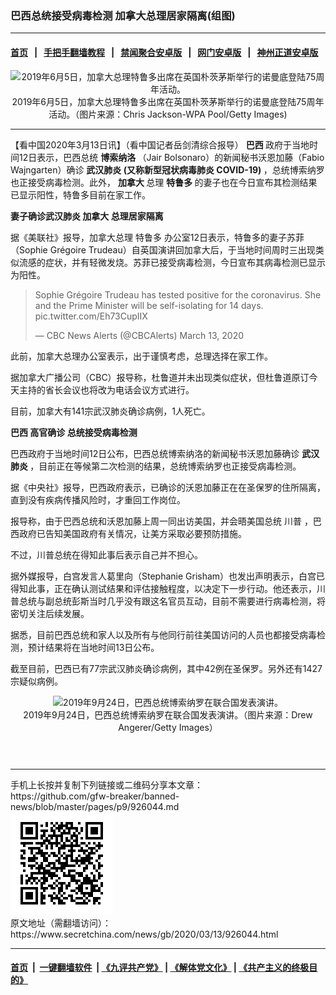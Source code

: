 ### 巴西总统接受病毒检测 加拿大总理居家隔离(组图)
------------------------

#### [首页](https://github.com/gfw-breaker/banned-news/blob/master/README.md) &nbsp;&nbsp;|&nbsp;&nbsp; [手把手翻墙教程](https://github.com/gfw-breaker/guides/wiki) &nbsp;&nbsp;|&nbsp;&nbsp; [禁闻聚合安卓版](https://github.com/gfw-breaker/bn-android) &nbsp;&nbsp;|&nbsp;&nbsp; [网门安卓版](https://github.com/oGate2/oGate) &nbsp;&nbsp;|&nbsp;&nbsp; [神州正道安卓版](https://github.com/SzzdOgate/update) 



<div class="article_right" style="fone-color:#000">
 <p style="text-align:center">
  <img alt="2019年6月5日，加拿大总理特鲁多出席在英国朴茨茅斯举行的诺曼底登陆75周年活动。" src="http://img2.secretchina.com/pic/2019/6-14/p2445662a551587429-ss.jpg" style="height:337px; width:600px"/>
  <br>
   2019年6月5日，加拿大总理特鲁多出席在英国朴茨茅斯举行的诺曼底登陆75周年活动。（图片来源：Chris Jackson-WPA Pool/Getty Images)
   <span id="hideid" name="hideid" style="color:red;display:none;">
    <span href="https://www.secretchina.com">
    </span>
   </span>
  </br>
 </p>
 <div id="txt-mid1-t21-2017">
  

---


  </div>
 </div>
 <p>
  【看中国2020年3月13日讯】（看中国记者岳剑清综合报导）
  <strong>
   巴西
  </strong>
  政府于当地时间12日表示，巴西总统
  <strong>
   博索纳洛
  </strong>
  （Jair Bolsonaro）的新闻秘书沃恩加藤（Fabio Wajngarten）确诊
  <strong>
   <span href="https://www.secretchina.com/news/gb/tag/武汉肺炎" target="_blank">
    武汉肺炎
   </span>
   (又称新型冠状病毒肺炎 COVID-19)
  </strong>
  ，总统博索纳罗也正接受病毒检测。此外，
  <strong>
   加拿大
  </strong>
  总理
  <strong>
   特鲁多
  </strong>
  的妻子也在今日宣布其检测结果已显示阳性，特鲁多目前在家工作。
  <span id="hideid" name="hideid" style="color:red;display:none;">
   <span href="https://www.secretchina.com">
   </span>
  </span>
 </p>
 <p>
  <strong>
   妻子确诊武汉肺炎
   <span href="https://www.secretchina.com/news/gb/tag/加拿大" target="_blank">
    加拿大
   </span>
   总理居家隔离
  </strong>
 </p>
 <p>
  据《美联社》报导，加拿大总理
  <span href="https://www.secretchina.com/news/gb/tag/特鲁多" target="_blank">
   特鲁多
  </span>
  办公室12日表示，特鲁多的妻子苏菲（Sophie Grégoire Trudeau）自英国演讲回加拿大后，于当地时间周时三出现类似流感的症状，并有轻微发烧。苏菲已接受病毒检测，今日宣布其病毒检测已显示为阳性。
 </p>
 <blockquote class="twitter-tweet">
  <p dir="ltr" lang="en">
   Sophie Grégoire Trudeau has tested positive for the coronavirus. She and the Prime Minister will be self-isolating for 14 days.
   <span href="https://t.co/Eh73CupIIX">
    pic.twitter.com/Eh73CupIIX
   </span>
  </p>
  — CBC News Alerts (@CBCAlerts)
  <span href="https://twitter.com/CBCAlerts/status/1238281703334055946?ref_src=twsrc%5Etfw">
   March 13, 2020
  </span>
 </blockquote>
 <p>
  此前，加拿大总理办公室表示，出于谨慎考虑，总理选择在家工作。
 </p>
 <p>
  据加拿大广播公司（CBC）报导称，杜鲁道并未出现类似症状，但杜鲁道原订今天主持的省长会议也将改为电话会议方式进行。
 </p>
 <p>
  目前，加拿大有141宗武汉肺炎确诊病例，1人死亡。
 </p>
 <p>
  <strong>
   <span href="https://www.secretchina.com/news/gb/tag/巴西" target="_blank">
    巴西
   </span>
   高官确诊 总统接受病毒检测
  </strong>
 </p>
 <p>
  巴西政府于当地时间12日公布，巴西总统博索纳洛的新闻秘书沃恩加藤确诊
  <strong>
   武汉肺炎
  </strong>
  ，目前正在等候第二次检测的结果，总统博索纳罗也正接受病毒检测。
 </p>
 <p>
  据《中央社》报导，巴西政府表示，已确诊的沃恩加藤正在在圣保罗的住所隔离，直到没有疾病传播风险时，才重回工作岗位。
 </p>
 <p>
  报导称，由于巴西总统和沃恩加藤上周一同出访美国，并会晤美国总统
  <span href="https://www.secretchina.com/news/gb/tag/川普" target="_blank">
   川普
  </span>
  ，巴西政府已告知美国政府有关情况，让美方采取必要预防措施。
 </p>
 <p>
  不过，川普总统在得知此事后表示自己并不担心。
 </p>
 <p>
  据外媒报导，白宫发言人葛里向（Stephanie Grisham）也发出声明表示，白宫已得知此事，正在确认测试结果和评估接触程度，以决定下一步行动。他还表示，川普总统与副总统彭斯当时几乎没有跟这名官员互动，目前不需要进行病毒检测，将密切关注后续发展。
 </p>
 <p>
  据悉，目前巴西总统和家人以及所有与他同行前往美国访问的人员也都接受病毒检测，预计结果将在当地时间13日公布。
 </p>
 <p>
  截至目前，巴西已有77宗武汉肺炎确诊病例，其中42例在圣保罗。另外还有1427宗疑似病例。
 </p>
 <p style="text-align:center">
  <img alt="2019年9月24日，巴西总统博索纳罗在联合国发表演讲。" src="http://img2.secretchina.com/pic/2019/9-25/p2525682a114815318-ss.jpg" style="height:337px; width:600px"/>
  <br>
   2019年9月24日，巴西总统博索纳罗在联合国发表演讲。（图片来源：Drew Angerer/Getty Images）
   <center>
    <div>
     <div id="txt-mid2-t22-2017" style="display: block;  max-height: 351px;  overflow: hidden;">
      <div id="SC-21xxx">
      </div>
      <ins class="adsbygoogle" data-ad-client="ca-pub-1276641434651360" data-ad-format="auto" data-ad-slot="4301710469" data-full-width-responsive="true" style="display:block">
      </ins>
     </div>
    </div>
   </center>
   <div style="padding-top:12px;">
   </div>
  </br>
 </p>
</div>

<hr/>
手机上长按并复制下列链接或二维码分享本文章：<br/>
https://github.com/gfw-breaker/banned-news/blob/master/pages/p9/926044.md <br/>
<a href='https://github.com/gfw-breaker/banned-news/blob/master/pages/p9/926044.md'><img src='https://github.com/gfw-breaker/banned-news/blob/master/pages/p9/926044.md.png'/></a> <br/>
原文地址（需翻墙访问）：https://www.secretchina.com/news/gb/2020/03/13/926044.html


------------------------
#### [首页](https://github.com/gfw-breaker/banned-news/blob/master/README.md) &nbsp;|&nbsp; [一键翻墙软件](https://github.com/gfw-breaker/nogfw/blob/master/README.md) &nbsp;| [《九评共产党》](https://github.com/gfw-breaker/9ping.md/blob/master/README.md#九评之一评共产党是什么) | [《解体党文化》](https://github.com/gfw-breaker/jtdwh.md/blob/master/README.md) | [《共产主义的终极目的》](https://github.com/gfw-breaker/gczydzjmd.md/blob/master/README.md)


<img src='http://gfw-breaker.win/banned-news/pages/p9/926044.md' width='0px' height='0px'/>